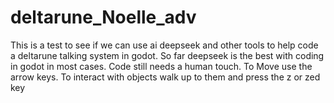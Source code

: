 # deltarune_Noelle_adv

This is a test to see if we can use ai deepseek and other tools to help code a deltarune talking system in godot. So far deepseek is the best with coding in godot in most cases. Code still needs a human touch.
To Move use the arrow keys. To interact with objects walk up to them and press the z or zed key

